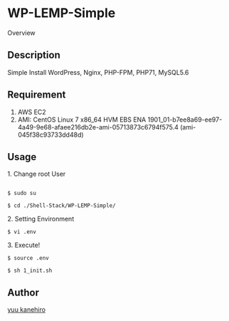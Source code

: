 WP-LEMP-Simple
====

Overview

## Description

Simple Install WordPress, Nginx, PHP-FPM, PHP71, MySQL5.6


## Requirement

1. AWS EC2
2. AMI: CentOS Linux 7 x86_64 HVM EBS ENA 1901_01-b7ee8a69-ee97-4a49-9e68-afaee216db2e-ami-05713873c6794f575.4 (ami-045f38c93733dd48d)


## Usage

<p>1. Change root User</p>

```

$ sudo su

$ cd ./Shell-Stack/WP-LEMP-Simple/
```


<p>2. Setting Environment</p>

```
$ vi .env
```

<p>3. Execute!</p>

```
$ source .env

$ sh 1_init.sh
```


## Author

[yuu kanehiro](https://github.com/yuukanehiro)
